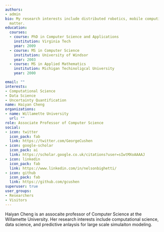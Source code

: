 ```yaml
---
authors:
- admin
bio: My research interests include distributed robotics, mobile computing and programmable
  matter.
education:
  courses:
  - course: PhD in Computer Science and Applications
    institution: Virginia Tech
    year: 2009
  - course: MS in Computer Science
    institution: University of Windsor
    year: 2003
  - course: MS in Applied Mathematics
    institution: Michigan Techinoligcal University
    year: 2000

email: ""
interests:
- Computational Science
- Data Science
- Uncertainty Quantification 
name: Haiyan Cheng
organizations:
- name: Willamette University
  url: ""
role: Associate Professor of Computer Science
social:
- icon: twitter
  icon_pack: fab
  link: https://twitter.com/GeorgeCushen
- icon: google-scholar
  icon_pack: ai
  link: https://scholar.google.co.uk/citations?user=sIwtMXoAAAAJ
- icon: linkedin
  icon_pack: fab
  link: https://www.linkedin.com/in/nelsonbighetti/
- icon: github
  icon_pack: fab
  link: https://github.com/gcushen
superuser: true
user_groups:
- Researchers
- Visitors
---
```


Haiyan Cheng is an assocaite professor of Computer Science at the Willamette University. Her research interests include computational science, data science, and predictive anlaysis for large scale simulaiton modeling. 


